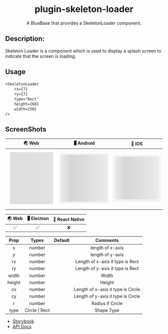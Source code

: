 <div align="center">
  <h1>
		plugin-skeleton-loader
	</h1>
  <p>A BlueBase that provides a SkeletonLoader component.</p>
</div>

## Description:

Skeleton Loader is a component which is used to display a splash screen to indicate that the screen is loading.

## Usage

    <SkeletonLoader
        rx={7}
    	ry={7}
    	type="Rect"
    	height={60}
    	width={50}
    />

## ScreenShots

|                             🌏 Web                            |                           🖥 Android                          |                               📱 IOS                              |
| :-----------------------------------------------------------: | :-----------------------------------------------------------: | :---------------------------------------------------------------: |
| <img src="../screenshot/SkeletonLoader_web.png" width="180"/> | <img src="../screenshot/SkeletonLoader_ios.png" width="180"/> | <img src="../screenshot/SkeletonLoader_android.png" width="180"/> |

| 🌏 Web | 🖥 Electron | 📱 React Native |
| :----: | :---------: | :-------------: |
|    ✅   |      ✅      |        ❌        |

|  Prop  |      Types      | Default |              Comments              |
| :----: | :-------------: | :-----: | :--------------------------------: |
|    x   |      number     |         |          length of x-axis          |
|    y   |      number     |         |          length of y-axis          |
|   rx   |      number     |         |  Length of x-axis it type is Rect  |
|   ry   |      number     |         |  Length of y-axis it type is Rect  |
|  width |      number     |         |                Width               |
| height |      number     |         |               Height               |
|   cx   |      number     |         | Length of x-axis it type is Circle |
|   cy   |      number     |         | Length of y-axis it type is Circle |
|    r   |      number     |         |          Radius if Circle          |
|  type  | ️Circle \| Rect |         |             Shape Type             |

-   [Storybook](https://BlueBaseJS.github.io/plugin-skeleton-loader/storybook/)
-   [API Docs](https://BlueBaseJS.github.io/plugin-skeleton-loader/)
